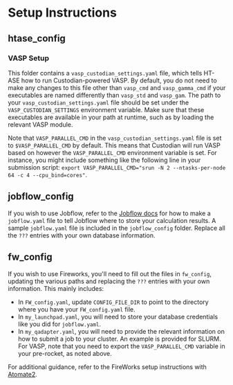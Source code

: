 # Setup Instructions

## htase_config
### VASP Setup
This folder contains a `vasp_custodian_settings.yaml` file, which tells HT-ASE how to run Custodian-powered VASP. By default, you do not need to make any changes to this file other than `vasp_cmd` and `vasp_gamma_cmd` if your executables are named differently than `vasp_std` and `vasp_gam`. The path to your `vasp_custodian_settings.yaml` file should be set under the `VASP_CUSTODIAN_SETTINGS` environment variable. Make sure that these executables are available in your path at runtime, such as by loading the relevant VASP module.

Note that `VASP_PARALLEL_CMD` in the `vasp_custodian_settings.yaml` file is set to `$VASP_PARALLEL_CMD` by default. This means that Custodian will run VASP based on however the `VASP_PARALLEL_CMD` environment variable is set. For instance, you might include something like the following line in your submission script: `export VASP_PARALLEL_CMD="srun -N 2 --ntasks-per-node 64 -c 4 --cpu_bind=cores"`.

## jobflow_config
If you wish to use Jobflow, refer to the [Jobflow docs](https://materialsproject.github.io/jobflow/jobflow.settings.html?highlight=jobflow_config_file#jobflow.settings.JobflowSettings) for how to make a `jobflow.yaml` file to tell Jobflow where to store your calculation results. A sample `jobflow.yaml` file is included in the `jobflow_config` folder. Replace all the `???` entries with your own database information.

## fw_config
If you wish to use Fireworks, you'll need to fill out the files in `fw_config`, updating the various paths and replacing the `???` entries with your own information. This mainly includes:
- In `FW_config.yaml`, update `CONFIG_FILE_DIR` to point to the directory where you have your `FW_config.yaml` file.
- In `my_launchpad.yaml`, you will need to store your database credentials like you did for `jobflow.yaml`.
- In `my_qadapter.yaml`, you will need to provide the relevant information on how to submit a job to your cluster. An example is provided for SLURM. For VASP, note that you need to export the `VASP_PARALLEL_CMD` variable in your pre-rocket, as noted above.

For additional guidance, refer to the FireWorks setup instructions with [Atomate2](https://materialsproject.github.io/atomate2/user/fireworks.html#atomate2-fireworks).

